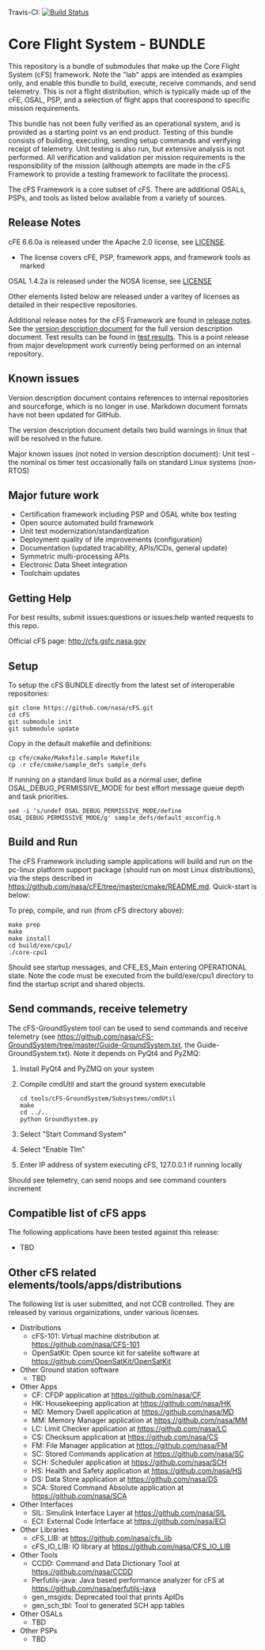 Travis-CI: [![Build Status](https://api.travis-ci.org/ncesnagoya/cFS.svg)](https://travis-ci.org/ncesnagoya/cFS)

# Core Flight System - BUNDLE

This repository is a bundle of submodules that make up the Core Flight System (cFS) framework.  Note the "lab" apps are intended as examples only, and enable this bundle to build, execute, receive commands, and send telemetry.  This is not a flight distribution, which is typically made up of the cFE, OSAL, PSP, and a selection of flight apps that coorespond to specific mission requirements.

This bundle has not been fully verified as an operational system, and is provided as a starting point vs an end product.  Testing of this bundle consists of building, executing, sending setup commands and verifying receipt of telemetry.  Unit testing is also run, but extensive analysis is not performed.  All verification and validation per mission requirements is the responsibility of the mission (although attempts are made in the cFS Framework to provide a testing framework to facilitate the process).

The cFS Framework is a core subset of cFS.  There are additional OSALs, PSPs, and tools as listed below available from a variety of sources.

## Release Notes

cFE 6.6.0a is released under the Apache 2.0 license, see [LICENSE](https://github.com/nasa/cFE/tree/master/LICENSE-18128-Apache-2_0.pdf).
 - The license covers cFE, PSP, framework apps, and framework tools as marked

OSAL 1.4.2a is released under the NOSA license, see [LICENSE](https://github.com/nasa/osal/blob/master/LICENSE)

Other elements listed below are released under a varitey of licenses as detailed in their respective repositories.

Additional release notes for the cFS Framework are found in [release notes](https://github.com/nasa/cFE/tree/master/docs/cFE_release_notes.md).  See the [version description document](https://github.com/nasa/cFE/tree/master/docs/cFE_6_6_0_version_description.md) for the full version description document.  Test results can be found in [test results](https://github.com/nasa/cFE/tree/master/test-and-ground/test-review-packages/Results).  This is a point release from major development work currently being performed on an internal repository.

## Known issues

Version description document contains references to internal repositories and sourceforge, which is no longer in use.  Markdown document formats have not been updated for GitHub.

The version description document details two build warnings in linux that will be resolved in the future.

Major known issues (not noted in version description document):
Unit test - the nominal os timer test occasionally fails on standard Linux systems (non-RTOS)

## Major future work

  - Certification framework including PSP and OSAL white box testing
  - Open source automated build framework
  - Unit test modernization/standardization
  - Deployment quality of life improvements (configuration)
  - Documentation (updated tracability, APIs/ICDs, general update)
  - Symmetric multi-processing APIs
  - Electronic Data Sheet integration
  - Toolchain updates

## Getting Help

For best results, submit issues:questions or issues:help wanted requests to this repo.

Official cFS page: http://cfs.gsfc.nasa.gov

## Setup

To setup the cFS BUNDLE directly from the latest set of interoperable repositories:

    git clone https://github.com/nasa/cFS.git
    cd cFS
    git submodule init
    git submodule update

Copy in the default makefile and definitions:

    cp cfe/cmake/Makefile.sample Makefile
    cp -r cfe/cmake/sample_defs sample_defs

If running on a standard linux build as a normal user, define OSAL_DEBUG_PERMISSIVE_MODE for best effort message queue depth and task priorities.

    sed -i 's/undef OSAL_DEBUG_PERMISSIVE_MODE/define OSAL_DEBUG_PERMISSIVE_MODE/g' sample_defs/default_osconfig.h

## Build and Run

The cFS Framework including sample applications will build and run on the pc-linux platform support package (should run on most Linux distributions), via the steps described in https://github.com/nasa/cFE/tree/master/cmake/README.md.  Quick-start is below:

To prep, compile, and run (from cFS directory above):

    make prep
    make
    make install
    cd build/exe/cpu1/
    ./core-cpu1

Should see startup messages, and CFE_ES_Main entering OPERATIONAL state.  Note the code must be executed from the build/exe/cpu1 directory to find the startup script and shared objects.

## Send commands, receive telemetry

The cFS-GroundSystem tool can be used to send commands and receive telemetry (see https://github.com/nasa/cFS-GroundSystem/tree/master/Guide-GroundSystem.txt, the Guide-GroundSystem.txt).  Note it depends on PyQt4 and PyZMQ:

1. Install PyQt4 and PyZMQ on your system
2. Compile cmdUtil and start the ground system executable

       cd tools/cFS-GroundSystem/Subsystems/cmdUtil
       make
       cd ../..
       python GroundSystem.py
    
3. Select "Start Command System"
4. Select "Enable Tlm"
5. Enter IP address of system executing cFS, 127.0.0.1 if running locally

Should see telemetry, can send noops and see command counters increment

## Compatible list of cFS apps

The following applications have been tested against this release:
  - TBD

## Other cFS related elements/tools/apps/distributions

The following list is user submitted, and not CCB controlled.  They are released by various orgainizations, under various licenses.

  - Distributions
    - cFS-101: Virtual machine distribution at https://github.com/nasa/CFS-101
    - OpenSatKit: Open source kit for satelite software at https://github.com/OpenSatKit/OpenSatKit
  - Other Ground station software
    - TBD
  - Other Apps
    - CF: CFDP application at https://github.com/nasa/CF
    - HK: Housekeeping application at https://github.com/nasa/HK
    - MD: Memory Dwell application at https://github.com/nasa/MD
    - MM: Memory Manager application at https://github.com/nasa/MM
    - LC: Limit Checker application at https://github.com/nasa/LC
    - CS: Checksum application at https://github.com/nasa/CS
    - FM: File Manager application at https://github.com/nasa/FM
    - SC: Stored Commands application at https://github.com/nasa/SC
    - SCH: Scheduler application at https://github.com/nasa/SCH
    - HS: Health and Safety application at https://github.com/nasa/HS
    - DS: Data Store application at https://github.com/nasa/DS
    - SCA: Stored Command Absolute application at https://github.com/nasa/SCA
  - Other Interfaces
    - SIL: Simulink Interface Layer at https://github.com/nasa/SIL
    - ECI: External Code Interface at https://github.com/nasa/ECI
  - Other Libraries
    - cFS_LIB: at https://github.com/nasa/cfs_lib
    - cFS_IO_LIB: IO library at https://github.com/nasa/CFS_IO_LIB
  - Other Tools
    - CCDD: Command and Data Dictionary Tool at https://github.com/nasa/CCDD
    - Perfutils-java: Java based performance analyzer for cFS at https://github.com/nasa/perfutils-java
    - gen_msgids: Deprecated tool that prints ApIDs
    - gen_sch_tbl: Tool to generated SCH app tables
  - Other OSALs
    - TBD
  - Other PSPs
    - TBD

